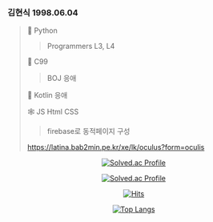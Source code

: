 <div>

  ### 김현식 1998.06.04
  >
  > 🏃 Python
  >> Programmers L3, L4
  >> 
  > 🚴 C99
  >> BOJ 응애
  >> 
  > 📱 Kotlin 응애
  > 
  > 🕸 JS Html CSS
  >> firebase로 동적페이지 구성
  > 
  > <https://latina.bab2min.pe.kr/xe/lk/oculus?form=oculis>
  
</div>

<div align="center">
  
  [![Solved.ac Profile](http://mazassumnida.wtf/api/mini/generate_badge?boj=oculis)](https://solved.ac/oculis)
  
  [![Solved.ac Profile](http://mazassumnida.wtf/api/v2/generate_badge?boj=oculis)](https://solved.ac/oculis/)
  
  [![Hits](https://hits.seeyoufarm.com/api/count/incr/badge.svg?url=https%3A%2F%2Fgithub.com%2Foculis0925&count_bg=%23000000&title_bg=%23D32424&icon=&icon_color=%23FF5555&title=hits&edge_flat=false)](https://hits.seeyoufarm.com)
  
  [![Top Langs](https://github-readme-stats.vercel.app/api/top-langs/?username=oculis0925&layout=compact)](https://github.com/anuraghazra/github-readme-stats)
  
</div>

